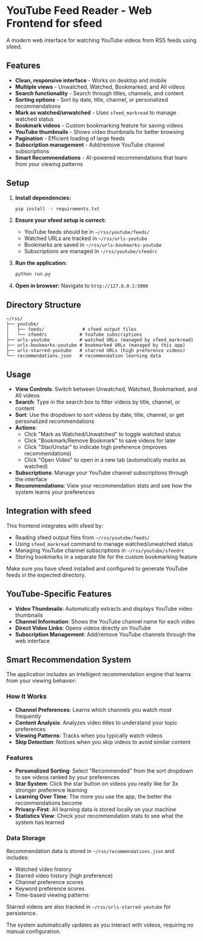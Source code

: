 # YouTube Feed Reader - Web Frontend for sfeed

A modern web interface for watching YouTube videos from RSS feeds using sfeed.

## Features

- **Clean, responsive interface** - Works on desktop and mobile
- **Multiple views** - Unwatched, Watched, Bookmarked, and All videos
- **Search functionality** - Search through titles, channels, and content
- **Sorting options** - Sort by date, title, channel, or personalized recommendations
- **Mark as watched/unwatched** - Uses `sfeed_markread` to manage watched status
- **Bookmark videos** - Custom bookmarking feature for saving videos
- **YouTube thumbnails** - Shows video thumbnails for better browsing
- **Pagination** - Efficient loading of large feeds
- **Subscription management** - Add/remove YouTube channel subscriptions
- **Smart Recommendations** - AI-powered recommendations that learn from your viewing patterns

## Setup

1. **Install dependencies:**
   ```bash
   pip install -r requirements.txt
   ```

2. **Ensure your sfeed setup is correct:**
   - YouTube feeds should be in `~/rss/youtube/feeds/`
   - Watched URLs are tracked in `~/rss/urls-youtube`
   - Bookmarks are saved in `~/rss/urls-bookmarks-youtube`
   - Subscriptions are managed in `~/rss/youtube/sfeedrc`

3. **Run the application:**
   ```bash
   python run.py
   ```

4. **Open in browser:**
   Navigate to `http://127.0.0.1:5000`

## Directory Structure

```
~/rss/
├── youtube/
│   ├── feeds/              # sfeed output files
│   └── sfeedrc            # YouTube subscriptions
├── urls-youtube           # watched URLs (managed by sfeed_markread)
├── urls-bookmarks-youtube # bookmarked URLs (managed by this app)
├── urls-starred-youtube   # starred URLs (high preference videos)
└── recommendations.json   # recommendation learning data
```

## Usage

- **View Controls**: Switch between Unwatched, Watched, Bookmarked, and All videos
- **Search**: Type in the search box to filter videos by title, channel, or content
- **Sort**: Use the dropdown to sort videos by date, title, channel, or get personalized recommendations
- **Actions**: 
  - Click "Mark as Watched/Unwatched" to toggle watched status
  - Click "Bookmark/Remove Bookmark" to save videos for later
  - Click "Star/Unstar" to indicate high preference (improves recommendations)
  - Click "Open Video" to open in a new tab (automatically marks as watched)
- **Subscriptions**: Manage your YouTube channel subscriptions through the interface
- **Recommendations**: View your recommendation stats and see how the system learns your preferences

## Integration with sfeed

This frontend integrates with sfeed by:
- Reading sfeed output files from `~/rss/youtube/feeds/`
- Using `sfeed_markread` command to manage watched/unwatched status
- Managing YouTube channel subscriptions in `~/rss/youtube/sfeedrc`
- Storing bookmarks in a separate file for the custom bookmarking feature

Make sure you have sfeed installed and configured to generate YouTube feeds in the expected directory.

## YouTube-Specific Features

- **Video Thumbnails**: Automatically extracts and displays YouTube video thumbnails
- **Channel Information**: Shows the YouTube channel name for each video
- **Direct Video Links**: Opens videos directly on YouTube
- **Subscription Management**: Add/remove YouTube channels through the web interface

## Smart Recommendation System

The application includes an intelligent recommendation engine that learns from your viewing behavior:

### How It Works
- **Channel Preferences**: Learns which channels you watch most frequently
- **Content Analysis**: Analyzes video titles to understand your topic preferences
- **Viewing Patterns**: Tracks when you typically watch videos
- **Skip Detection**: Notices when you skip videos to avoid similar content

### Features
- **Personalized Sorting**: Select "Recommended" from the sort dropdown to see videos ranked by your preferences
- **Star System**: Click the star button on videos you really like for 3x stronger preference learning
- **Learning Over Time**: The more you use the app, the better the recommendations become
- **Privacy-First**: All learning data is stored locally on your machine
- **Statistics View**: Check your recommendation stats to see what the system has learned

### Data Storage
Recommendation data is stored in `~/rss/recommendations.json` and includes:
- Watched video history
- Starred video history (high preference)
- Channel preference scores
- Keyword preference scores
- Time-based viewing patterns

Starred videos are also tracked in `~/rss/urls-starred-youtube` for persistence.

The system automatically updates as you interact with videos, requiring no manual configuration.